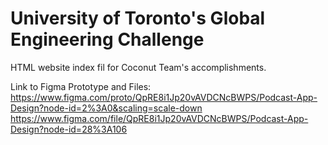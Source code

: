 # University of Toronto's Global Engineering Challenge

HTML website index fil for Coconut Team's accomplishments.

Link to Figma Prototype and Files:
https://www.figma.com/proto/QpRE8i1Jp20vAVDCNcBWPS/Podcast-App-Design?node-id=2%3A0&scaling=scale-down 
https://www.figma.com/file/QpRE8i1Jp20vAVDCNcBWPS/Podcast-App-Design?node-id=28%3A106 
